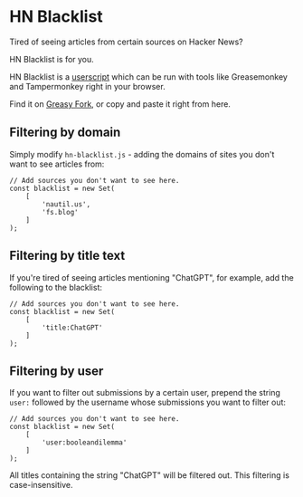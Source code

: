 # HN Blacklist

Tired of seeing articles from certain sources on Hacker News?

HN Blacklist is for you.

HN Blacklist is a [userscript](https://en.wikipedia.org/wiki/Userscript) which can be run with tools like Greasemonkey and Tampermonkey right in your browser.

Find it on [Greasy Fork](https://greasyfork.org/en/scripts/427213-hn-blacklist), or copy and paste it right from here.

## Filtering by domain

Simply modify `hn-blacklist.js` - adding the domains of sites you don't want to see articles from:

```
// Add sources you don't want to see here.
const blacklist = new Set(
    [
        'nautil.us',
        'fs.blog'
    ]
);
```

## Filtering by title text

If you're tired of seeing articles mentioning "ChatGPT", for example, add the following to the blacklist:

```
// Add sources you don't want to see here.
const blacklist = new Set(
    [
        'title:ChatGPT'
    ]
);
```

## Filtering by user

If you want to filter out submissions by a certain user, prepend the string `user:` followed by the username whose submissions you want to filter out:

```
// Add sources you don't want to see here.
const blacklist = new Set(
    [
        'user:booleandilemma'
    ]
);
```

All titles containing the string "ChatGPT" will be filtered out. This filtering is case-insensitive.
